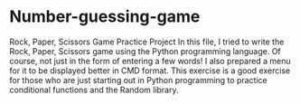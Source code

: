 # Number-guessing-game
Rock, Paper, Scissors Game Practice Project
In this file, I tried to write the Rock, Paper, Scissors game using the Python programming language.
Of course, not just in the form of entering a few words!
I also prepared a menu for it to be displayed better in CMD format.
This exercise is a good exercise for those who are just starting out in Python programming to practice conditional functions and the Random library.
